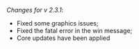 _Changes for v 2.3.1_:
- Fixed some graphics issues;
- Fixed the fatal error in the win message;
- Core updates have been applied
